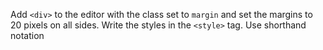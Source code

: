 Add `<div>` to the editor with the class set to `margin` and set the margins to 20 pixels on all sides. Write the styles in the `<style>` tag. Use shorthand notation
